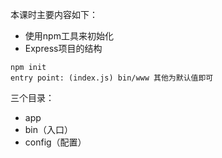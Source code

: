 本课时主要内容如下：
* 使用npm工具来初始化
* Express项目的结构

```
npm init
entry point: (index.js) bin/www 其他为默认值即可
```

三个目录：
* app
* bin（入口）
* config（配置）